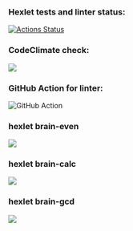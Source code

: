 ### Hexlet tests and linter status:
[![Actions Status](https://github.com/nporoshin91/python-project-lvl1/workflows/hexlet-check/badge.svg)](https://github.com/nporoshin91/python-project-lvl1/actions)
### CodeClimate check:
<a href="https://codeclimate.com/github/codeclimate/codeclimate/maintainability"><img src="https://api.codeclimate.com/v1/badges/a99a88d28ad37a79dbf6/maintainability" /></a>
### GitHub Action for linter:
![GitHub Action](https://github.com/nporoshin91/python-project-lvl1/actions/workflows/github-actions.yml/badge.svg)
### hexlet brain-even
<a href="https://asciinema.org/a/411468" target="_blank"><img src="https://asciinema.org/a/411468.svg" /></a>
### hexlet brain-calc
<a href="https://asciinema.org/a/416182" target="_blank"><img src="https://asciinema.org/a/416182.svg" /></a>
### hexlet brain-gcd
<a href="https://asciinema.org/a/416919" target="_blank"><img src="https://asciinema.org/a/416919.svg" /></a>